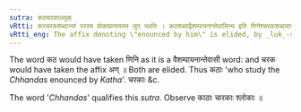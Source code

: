 ```yaml
---
sutra: कठचरकाल्लुक्
vRtti: करचरकशब्दाभ्यां परस्य प्रोक्तप्रत्ययस्य लुग् भवति । कठशब्दाद्वैशम्पायनान्तेवासिभ्य इति णिनेश्चरकशब्दादप्यणः ॥
vRtti_eng: The affix denoting \"enounced by him\" is elided, by _luk_-substitution, after the words _Katha_ and _Charaka_.
---
```

The word कठ would have taken णिनि as it is a वैशम्पायनान्तेवासी word: and चरक would have taken the affix अण् ॥ Both are elided. Thus कठाः 'who study the _Chhandas_ enounced by _Katha_'. चरकाः &c.

The word '_Chhandas_' qualifies this _sutra_. Observe काठाः चारकाः श्लोकाः ॥
